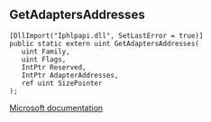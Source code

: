 ## GetAdaptersAddresses

```
[DllImport("Iphlpapi.dll", SetLastError = true)]
public static extern uint GetAdaptersAddresses(
   uint Family,
   uint Flags,
   IntPtr Reserved,
   IntPtr AdapterAddresses,
   ref uint SizePointer
);
```

[Microsoft documentation](https://docs.microsoft.com/en-us/windows/win32/api/iphlpapi/nf-iphlpapi-getadaptersaddresses)

